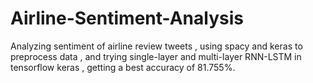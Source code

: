 # Airline-Sentiment-Analysis
Analyzing sentiment of airline review tweets , using spacy and keras to preprocess data , and trying single-layer and multi-layer RNN-LSTM in tensorflow keras , getting a best accuracy of 81.755%.
